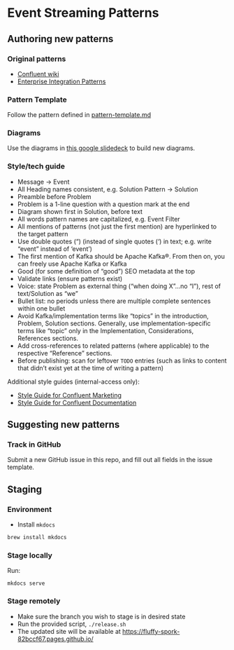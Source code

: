 # Event Streaming Patterns

## Authoring new patterns

### Original patterns
- [Confluent wiki](https://confluentinc.atlassian.net/wiki/spaces/PM/pages/940376652/Event+Streaming+Patterns+POC)
- [Enterprise Integration Patterns](https://www.enterpriseintegrationpatterns.com)

### Pattern Template
Follow the pattern defined in [pattern-template.md](pattern-template.md)

### Diagrams
Use the diagrams in [this google slidedeck](https://docs.google.com/presentation/d/1Zf256Z6fBvre3uclIbmxXsDpnTIxiBX66b13pHbGIYc/edit?usp=sharing) to build new diagrams.

### Style/tech guide

- Message → Event
- All Heading names consistent, e.g. Solution Pattern → Solution
- Preamble before Problem
- Problem is a 1-line question with a question mark at the end
- Diagram shown first in Solution, before text
- All words pattern names are capitalized, e.g. Event Filter
- All mentions of patterns (not just the first mention) are hyperlinked to the target pattern 
- Use double quotes (“) (instead of single quotes (‘) in text; e.g. write “event” instead of ‘event’)
- The first mention of Kafka should be Apache Kafka®. From then on, you can freely use Apache Kafka or Kafka
- Good (for some definition of “good”) SEO metadata at the top
- Validate links (ensure patterns exist)
- Voice: state Problem as external thing (“when doing X”...no “I”), rest of text/Solution as “we”
- Bullet list: no periods unless there are multiple complete sentences within one bullet
- Avoid Kafka/implementation terms like “topics” in the introduction, Problem, Solution sections. Generally, use implementation-specific terms like “topic” only in the Implementation, Considerations, References sections.
- Add cross-references to related patterns (where applicable) to the respective “Reference” sections.
- Before publishing: scan for leftover `TODO` entries (such as links to content that didn’t exist yet at the time of writing a pattern)

Additional style guides (internal-access only):

- [Style Guide for Confluent Marketing](https://confluentinc.atlassian.net/wiki/spaces/GM/pages/707101991/Style+Guide+for+Confluent+Marketing)
- [Style Guide for Confluent Documentation](https://confluentinc.atlassian.net/wiki/spaces/DOC/pages/161743785/Style+Guide+for+Confluent+Documentation)

## Suggesting new patterns

### Track in GitHub
Submit a new GitHub issue in this repo, and fill out all fields in the issue template.

## Staging

### Environment
- Install `mkdocs`

```bash
brew install mkdocs
```

### Stage locally
Run:

```
mkdocs serve
```

### Stage remotely
- Make sure the branch you wish to stage is in desired state
- Run the provided script, `./release.sh`
- The updated site will be available at https://fluffy-spork-82bccf67.pages.github.io/
